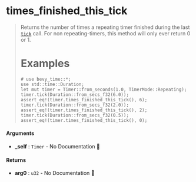 # times\_finished\_this\_tick

>  Returns the number of times a repeating timer
>  finished during the last [`tick`](Timer<T>::tick) call.
>  For non repeating-timers, this method will only ever
>  return 0 or 1.
>  # Examples
>  ```
>  # use bevy_time::*;
>  use std::time::Duration;
>  let mut timer = Timer::from_seconds(1.0, TimerMode::Repeating);
>  timer.tick(Duration::from_secs_f32(6.0));
>  assert_eq!(timer.times_finished_this_tick(), 6);
>  timer.tick(Duration::from_secs_f32(2.0));
>  assert_eq!(timer.times_finished_this_tick(), 2);
>  timer.tick(Duration::from_secs_f32(0.5));
>  assert_eq!(timer.times_finished_this_tick(), 0);
>  ```

#### Arguments

- **\_self** : `Timer` \- No Documentation 🚧

#### Returns

- **arg0** : `u32` \- No Documentation 🚧